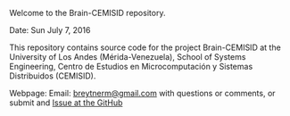 Welcome to the Brain-CEMISID repository.

Date: Sun July 7, 2016

This repository contains source code for the project Brain-CEMISID at the
University of Los Andes (Mérida-Venezuela), School of Systems Engineering, 
Centro de Estudios en Microcomputación y Sistemas Distribuidos (CEMISID).

Webpage:
Email: breytnerm@gmail.com with questions or comments, or submit and 
[Issue at the GitHub](https://github.com/breytner/brain-CEMISID/issues)
